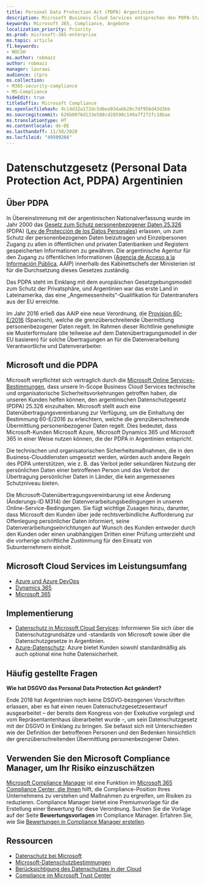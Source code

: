 ```yaml
---
title: Personal Data Protection Act (PDPA) Argentinien
description: Microsoft Business Cloud Services entsprechen den PDPA-Standards zum Schutz der personenbezogenen Daten.
keywords: Microsoft 365, Compliance, Angebote
localization_priority: Priority
ms.prod: microsoft-365-enterprise
ms.topic: article
f1.keywords:
- NOCSH
ms.author: robmazz
author: robmazz
manager: laurawi
audience: itpro
ms.collection:
- M365-security-compliance
- MS-Compliance
hideEdit: true
titleSuffix: Microsoft Compliance
ms.openlocfilehash: 4c14d32a172dc5d6ea934abb20c7df956d43d3bb
ms.sourcegitcommit: 626b0076d133e588cd28598c149a7f272fc18bae
ms.translationtype: HT
ms.contentlocale: de-DE
ms.lasthandoff: 11/30/2020
ms.locfileid: "49509266"
---
```

# <a name="personal-data-protection-act-pdpa-argentina"></a>Datenschutzgesetz (Personal Data Protection Act, PDPA) Argentinien

## <a name="about-the-pdpa"></a>Über PDPA

In Übereinstimmung mit der argentinischen Nationalverfassung wurde im Jahr 2000 das [Gesetz zum Schutz personenbezogener Daten 25.326](http://www.jus.gob.ar/media/3201023/personal_data_protection_act25326.pdf) (PDPA) ([Ley de Protección de los Datos Personales](http://servicios.infoleg.gob.ar/infolegInternet/anexos/60000-64999/64790/norma.htm)) erlassen, um zum Schutz der personenbezogenen Daten beizutragen und Einzelpersonen Zugang zu allen in öffentlichen und privaten Datenbanken und Registern gespeicherten Informationen zu gewähren. Die argentinische Agentur für den Zugang zu öffentlichen Informationen ([Agencia de Acceso a la Información Pública](https://www.argentina.gob.ar/aaip), AAIP) innerhalb des Kabinettschefs der Ministerien ist für die Durchsetzung dieses Gesetzes zuständig.

Das PDPA steht im Einklang mit dem europäischen Gesetzgebungsmodell zum Schutz der Privatsphäre, und Argentinien war das erste Land in Lateinamerika, das eine „Angemessenheits“-Qualifikation für Datentransfers aus der EU erreichte.

Im Jahr 2016 erließ das AAIP eine neue Verordnung, die [Provision 60-E/2016](http://servicios.infoleg.gob.ar/infolegInternet/anexos/265000-269999/267922/norma.htm) (Spanisch), welche die grenzüberschreitende Übermittlung personenbezogener Daten regelt. Im Rahmen dieser Richtlinie genehmigte sie Musterformulare (die teilweise auf dem Datenübertragungsmodell in der EU basieren) für solche Übertragungen an für die Datenverarbeitung Verantwortliche und Datenverarbeiter.

## <a name="microsoft-and-the-pdpa"></a>Microsoft und die PDPA

Microsoft verpflichtet sich vertraglich durch die [Microsoft Online Services-Bestimmungen](https://www.microsoftvolumelicensing.com/DocumentSearch.aspx?Mode=3&DocumentTypeId=31), dass unsere In-Scope Business Cloud Services technische und organisatorische Sicherheitsvorkehrungen getroffen haben, die unseren Kunden helfen können, den argentinischen Datenschutzgesetz (PDPA) 25.326 einzuhalten. Microsoft stellt auch eine Datenübertragungsvereinbarung zur Verfügung, um die Einhaltung der Bestimmung 60-E/2016 zu erleichtern, welche die grenzüberschreitende Übermittlung personenbezogener Daten regelt. Dies bedeutet, dass Microsoft-Kunden Microsoft Azure, Microsoft Dynamics 365 und Microsoft 365 in einer Weise nutzen können, die der PDPA in Argentinien entspricht.

Die technischen und organisatorischen Sicherheitsmaßnahmen, die in den Business-Clouddiensten umgesetzt werden, würden auch andere Regeln des PDPA unterstützen, wie z. B. das Verbot jeder sekundären Nutzung der persönlichen Daten einer betroffenen Person und das Verbot der Übertragung persönlicher Daten in Länder, die kein angemessenes Schutzniveau bieten.

Die Microsoft-Datenübertragungsvereinbarung ist eine Änderung (Änderungs-ID M314) der Datenverarbeitungsbedingungen in unseren Online-Service-Bedingungen. Sie fügt wichtige Zusagen hinzu, darunter, dass Microsoft den Kunden über jede rechtsverbindliche Aufforderung zur Offenlegung persönlicher Daten informiert, seine Datenverarbeitungseinrichtungen auf Wunsch des Kunden entweder durch den Kunden oder einen unabhängigen Dritten einer Prüfung unterzieht und die vorherige schriftliche Zustimmung für den Einsatz von Subunternehmern einholt.

## <a name="microsoft-in-scope-cloud-services"></a>Microsoft Cloud Services im Leistungsumfang

- [Azure und Azure DevOps](https://gallery.technet.microsoft.com/Overview-of-Azure-c1be3942)
- [Dynamics 365](https://download.microsoft.com/download/E/1/9/E1977163-7A86-4812-AC18-C03ADC958AAF/Microsoft_Dynamics_365_Cloud_Service_Compliance_Datasheet.pdf)
- [Microsoft 365](https://servicetrust.microsoft.com/ViewPage/TrustDocuments?command=Download&downloadType=Document&downloadId=9f756cce-b15d-45a9-94d7-6a583dee4401&docTab=6d000410-c9e9-11e7-9a91-892aae8839ad_Compliance_Guides)

## <a name="how-to-implement"></a>Implementierung

- [Datenschutz in Microsoft Cloud Services](https://www.microsoft.com/download/details.aspx?id=55710): Informieren Sie sich über die Datenschutzgrundsätze und -standards von Microsoft sowie über die Datenschutzgesetze in Argentinien.  
- [Azure-Datenschutz](https://docs.microsoft.com/azure/security/azure-protection-of-customer-data): Azure bietet Kunden sowohl standardmäßig als auch optional eine hohe Datensicherheit.

## <a name="frequently-asked-questions"></a>Häufig gestellte Fragen

**Wie hat DSGVO das Personal Data Protection Act geändert?**

Ende 2018 hat Argentinien noch keine DSGVO-bezogenen Vorschriften erlassen, aber es hat einen neuen Datenschutzgesetzesentwurf ausgearbeitet – der bereits dem Kongress von der Exekutive vorgelegt und vom Repräsentantenhaus überarbeitet wurde –, um sein Datenschutzgesetz mit der DSGVO in Einklang zu bringen. Sie befasst sich mit Unterschieden wie der Definition der betroffenen Personen und den Bedenken hinsichtlich der grenzüberschreitenden Übermittlung personenbezogener Daten.

## <a name="use-microsoft-compliance-manager-to-assess-your-risk"></a>Verwenden Sie den Microsoft Compliance Manager, um Ihr Risiko einzuschätzen

[Microsoft Compliance Manager](https://docs.microsoft.com/microsoft-365/compliance/compliance-manager) ist eine Funktion im [Microsoft 365 Compliance Center, die Ihnen](https://docs.microsoft.com/microsoft-365/compliance/microsoft-365-compliance-center) hilft, die Compliance-Position Ihres Unternehmens zu verstehen und Maßnahmen zu ergreifen, um Risiken zu reduzieren. Compliance Manager bietet eine Premiumvorlage für die Erstellung einer Bewertung für diese Verordnung. Suchen Sie die Vorlage auf der Seite **Bewertungsvorlagen** im Compliance Manager. Erfahren Sie, wie Sie [Bewertungen in Compliance Manager erstellen](https://docs.microsoft.com/microsoft-365/compliance/compliance-manager-assessments).

## <a name="resources"></a>Ressourcen

- [Datenschutz bei Microsoft](https://privacy.microsoft.com)
- [Microsoft-Datenschutzbestimmungen](https://privacy.microsoft.com/privacystatement)
- [Berücksichtigung des Datenschutzes in der Cloud](https://download.microsoft.com/download/0/9/D/09DE47F6-F9E5-4C14-B9E8-E8119A130ACC/Privacy_considerations_in_the_cloud.pdf)
- [Compliance im Microsoft Trust Center](https://www.microsoft.com/trust-center/compliance/compliance-overview)

